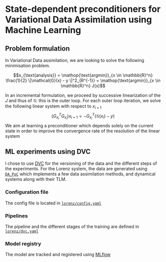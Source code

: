 # State-dependent preconditioners for Variational Data Assimilation using Machine Learning
## Problem formulation
In Variational Data assimilation, we are looking to solve the following minimisation problem.

$$x_{\text{analysis}} = \mathop{\text{argmin}}_{x \in \mathbb{R}^n} \frac{1}{2} \|\mathcal{G}(x) - y \|^2_{R^{-1}} = \mathop{\text{argmin}}_{x \in \mathbb{R}^n} J(x)$$

In an incremental formulation, we proceed by successive linearization of the $J$ and thus of $\mathcal{G}$: this is the outer loop. For each outer loop iteration, we solve the following linear system with respect to $x_{i+1}$
$$(G_{x_{i}}^TG_{x_{i}})x_{i+1} = -G_{x_{i}}^T(\mathcal{G}(x_i) - y)$$
We aim at learning a preconditioner which depends solely on the current state in order to improve the convergence rate of the resolution of the linear system

## ML experiments using DVC
I chose to use [DVC](https://dvc.org) for the versioning of the data and the different steps of the experiments.
For the Lorenz system, the data are generated using [`DA_PoC`](https://github.com/VTrappler/DA_PoC) which implements a few data assimilation methods, and dynamical systems along with their TLM.
### Configuration file
The config file is located in [`lorenz/config.yaml`](./lorenz/config.yaml)

### Pipelines
The pipeline and the different stages of the training are defined in [`lorenz/dvc.yaml`](./lorenz/dvc.yaml)

### Model registry
The model are tracked and registered using [MLflow](https://mlflow.org/)